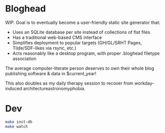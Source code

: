 # Bloghead

WIP. Goal is to eventually become a user-friendly static site generator that:

- Uses an SQLite database per site instead of collections of flat files
- Has a traditional web-based CMS interface
- Simplifies deployment to popular targets (GH/GL/SRHT Pages, Tilde/SDF-likes via rsync, etc.)
- Acts reasonably like a desktop program, with proper .bloghead filetype association

The average computer-literate person deserves to own their whole blog
publishing software & data in $current_year!

This also doubles as my daily therapy session to recover from workday-induced
architectureastronomyphobia.

# Dev

```sh
make init-db
make watch
```
